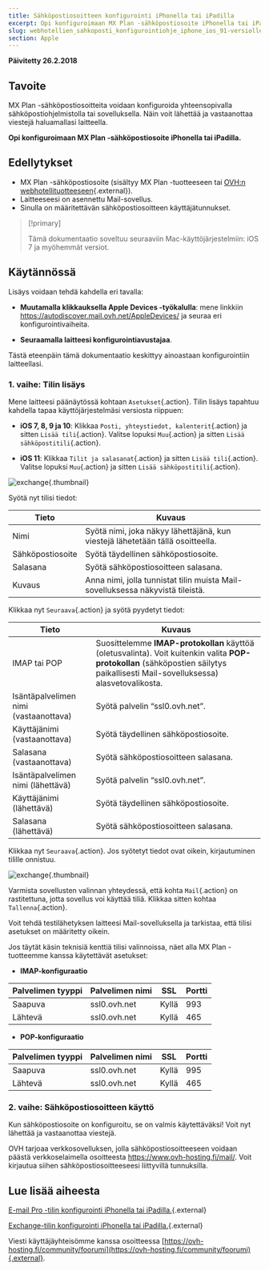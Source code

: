 ```yaml
---
title: Sähköpostiosoitteen konfigurointi iPhonella tai iPadilla
excerpt: Opi konfiguroimaan MX Plan -sähköpostiosoite iPhonella tai iPadilla
slug: webhotellien_sahkoposti_konfigurointiohje_iphone_ios_91-versiolle
section: Apple
---
```


**Päivitetty 26.2.2018**

## Tavoite

MX Plan -sähköpostiosoitteita voidaan konfiguroida yhteensopivalla sähköpostiohjelmistolla tai sovelluksella. Näin voit lähettää ja vastaanottaa viestejä haluamallasi laitteella.

**Opi konfiguroimaan MX Plan -sähköpostiosoite iPhonella tai iPadilla.**

## Edellytykset

- MX Plan -sähköpostiosoite (sisältyy MX Plan -tuotteeseen tai [OVH:n webhotellituotteeseen](https://www.ovh-hosting.fi/webhotelli/){.external}).
- Laitteeseesi on asennettu Mail-sovellus.
- Sinulla on määritettävän sähköpostiosoitteen käyttäjätunnukset.

> [!primary]
>
> Tämä dokumentaatio soveltuu seuraaviin Mac-käyttöjärjestelmiin: iOS 7 ja myöhemmät versiot.
>

## Käytännössä

Lisäys voidaan tehdä kahdella eri tavalla:

- **Muutamalla klikkauksella Apple Devices -työkalulla**: mene linkkiin <https://autodiscover.mail.ovh.net/AppleDevices/> ja seuraa eri konfigurointivaiheita.

- **Seuraamalla laitteesi konfigurointiavustajaa**.

Tästä eteenpäin tämä dokumentaatio keskittyy ainoastaan konfigurointiin laitteellasi.

### 1. vaihe: Tilin lisäys

Mene laitteesi päänäytössä kohtaan `Asetukset`{.action}. Tilin lisäys tapahtuu kahdella tapaa käyttöjärjestelmäsi versiosta riippuen:

- **iOS 7, 8, 9 ja 10**: Klikkaa `Posti, yhteystiedot, kalenterit`{.action} ja sitten `Lisää tili`{.action}. Valitse lopuksi `Muu`{.action} ja sitten `Lisää sähköpostitili`{.action}.

- **iOS 11**: Klikkaa `Tilit ja salasanat`{.action} ja sitten `Lisää tili`{.action}. Valitse lopuksi `Muu`{.action} ja sitten `Lisää sähköpostitili`{.action}.

![exchange](images/configuration-mail-ios-step1.png){.thumbnail}

Syötä nyt tilisi tiedot:

|Tieto|Kuvaus|
|---|---|
|Nimi|Syötä nimi, joka näkyy lähettäjänä, kun viestejä lähetetään tällä osoitteella.|
|Sähköpostiosoite|Syötä täydellinen sähköpostiosoite.|
|Salasana|Syötä sähköpostiosoitteen salasana.|
|Kuvaus|Anna nimi, jolla tunnistat tilin muista Mail-sovelluksessa näkyvistä tileistä.|

Klikkaa nyt `Seuraava`{.action} ja syötä pyydetyt tiedot:

|Tieto|Kuvaus| 
|---|---| 
|IMAP tai POP|Suosittelemme **IMAP-protokollan** käyttöä (oletusvalinta). Voit kuitenkin valita **POP-protokollan** (sähköpostien säilytys paikallisesti Mail-sovelluksessa) alasvetovalikosta.|
|Isäntäpalvelimen nimi (vastaanottava)|Syötä palvelin “ssl0.ovh.net”.|
|Käyttäjänimi (vastaanottava)|Syötä täydellinen sähköpostiosoite.|
|Salasana (vastaanottava)|Syötä sähköpostiosoitteen salasana.|  
|Isäntäpalvelimen nimi (lähettävä)|Syötä palvelin “ssl0.ovh.net”.|
|Käyttäjänimi (lähettävä)|Syötä täydellinen sähköpostiosoite.|
|Salasana (lähettävä)|Syötä sähköpostiosoitteen salasana.| 

Klikkaa nyt `Seuraava`{.action}. Jos syötetyt tiedot ovat oikein, kirjautuminen tilille onnistuu.

![exchange](images/configuration-mail-ios-step2.png){.thumbnail}

Varmista sovellusten valinnan yhteydessä, että kohta `Mail`{.action} on rastitettuna, jotta sovellus voi käyttää tiliä. Klikkaa sitten kohtaa `Tallenna`{.action}.

Voit tehdä testilähetyksen laitteesi Mail-sovelluksella ja tarkistaa, että tilisi asetukset on määritetty oikein.

Jos täytät käsin teknisiä kenttiä tilisi valinnoissa, näet alla MX Plan -tuotteemme kanssa käytettävät asetukset:

- **IMAP-konfiguraatio**

|Palvelimen tyyppi|Palvelimen nimi|SSL|Portti|
|---|---|---|---|
|Saapuva|ssl0.ovh.net|Kyllä|993|
|Lähtevä|ssl0.ovh.net|Kyllä|465|

- **POP-konfiguraatio**

|Palvelimen tyyppi|Palvelimen nimi|SSL|Portti|
|---|---|---|---|
|Saapuva|ssl0.ovh.net|Kyllä|995|
|Lähtevä|ssl0.ovh.net|Kyllä|465|

### 2. vaihe: Sähköpostiosoitteen käyttö

Kun sähköpostiosoite on konfiguroitu, se on valmis käytettäväksi! Voit nyt lähettää ja vastaanottaa viestejä.

OVH tarjoaa verkkosovelluksen, jolla sähköpostiosoitteeseen voidaan päästä verkkoselaimella osoitteesta <https://www.ovh-hosting.fi/mail/>. Voit kirjautua siihen sähköpostiosoitteeseesi liittyvillä tunnuksilla.

## Lue lisää aiheesta

[E-mail Pro -tilin konfigurointi iPhonella tai iPadilla.](https://docs.ovh.com/fi/emails-pro/konfigurointi-iphone/){.external}

[Exchange-tilin konfigurointi iPhonella tai iPadilla.](https://docs.ovh.com/fi/microsoft-collaborative-solutions/exchange_2013_automaattimaarittely_iosssa_iphone_ipad/){.external}

Viesti käyttäjäyhteisömme kanssa osoitteessa [https://ovh-hosting.fi/community/foorumi](https://ovh-hosting.fi/community/foorumi){.external}.